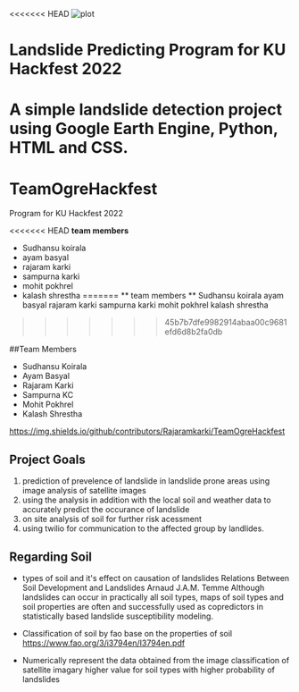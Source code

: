 <<<<<<< HEAD
![plot](../Predictor.png)
# Landslide Predicting Program for KU Hackfest 2022
A simple landslide detection project using Google Earth Engine, Python, HTML and CSS. 
=======
# TeamOgreHackfest
Program for KU Hackfest 2022

<<<<<<< HEAD
**team members**
- Sudhansu koirala
- ayam basyal 
- rajaram karki
- sampurna karki
- mohit pokhrel
- kalash shrestha 
=======
** team members **
Sudhansu koirala
ayam basyal 
rajaram karki
sampurna karki
mohit pokhrel
kalash shrestha 
>>>>>>> 45b7b7dfe9982914abaa00c9681efd6d8b2fa0db


##Team Members
- Sudhansu Koirala
- Ayam Basyal 
- Rajaram Karki
- Sampurna KC
- Mohit Pokhrel
- Kalash Shrestha 

https://img.shields.io/github/contributors/Rajaramkarki/TeamOgreHackfest


## Project Goals
1. prediction of prevelence of landslide in landslide prone areas using image analysis of satellite images
2. using the analysis in addition with the local soil and weather data to accurately predict the occurance of landslide
3. on site analysis of soil for further risk acessment 
4. using twilio for communication to the affected group by landlides.



## Regarding Soil

* types of soil and it's effect on causation of landslides
    Relations Between Soil Development and Landslides
    Arnaud J.A.M. Temme
    Although landslides can occur in practically all soil types, maps of soil types and soil properties are often and successfully used as copredictors in statistically based landslide susceptibility modeling.

*   Classification of soil by fao base on the properties of soil
    https://www.fao.org/3/i3794en/I3794en.pdf

*   Numerically represent the data obtained from the image classification of satellite imagary
    higher value for soil types with higher probability of landslides

